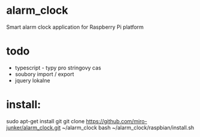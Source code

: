 # alarm_clock
Smart alarm clock application for Raspberry Pi platform

# todo
- typescript - typy pro stringovy cas
- soubory import / export
- jquery lokalne

# install:
sudo apt-get install git
git clone https://github.com/miro-junker/alarm_clock.git ~/alarm_clock
bash ~/alarm_clock/raspbian/install.sh

